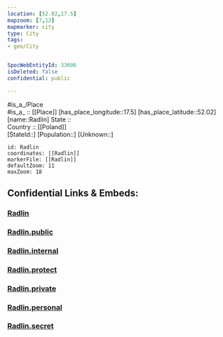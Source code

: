 ```yaml
---
location: [52.02,17.5] 
mapzoom: [7,12] 
mapmarker: city 
type: City
tags:
- geo/City


SpocWebEntityId: 33606
isDeleted: false
confidential: public

---
```

#is_a_/Place  
#is_a_ :: [[Place]] 
[has_place_longitude::17.5] 
[has_place_latitude::52.02] 
[name::Radlin] 
State ::  
Country :: [[Poland]]  
[StateId::] 
[Population::] 
[Unknown::] 


```leaflet
id: Radlin
coordinates: [[Radlin]] 
markerFile: [[Radlin]] 
defaultZoom: 11 
maxZoom: 18
```


## Confidential Links & Embeds: 

### [Radlin](/_Standards/Earth/Continent/Europe/Europe~East/Poland/Provinces~Poland/Greater_Poland/City/Radlin.md) 

### [Radlin.public](/_public/Earth/Continent/Europe/Europe~East/Poland/Provinces~Poland/Greater_Poland/City/Radlin.public.md) 

### [Radlin.internal](/_internal/Earth/Continent/Europe/Europe~East/Poland/Provinces~Poland/Greater_Poland/City/Radlin.internal.md) 

### [Radlin.protect](/_protect/Earth/Continent/Europe/Europe~East/Poland/Provinces~Poland/Greater_Poland/City/Radlin.protect.md) 

### [Radlin.private](/_private/Earth/Continent/Europe/Europe~East/Poland/Provinces~Poland/Greater_Poland/City/Radlin.private.md) 

### [Radlin.personal](/_personal/Earth/Continent/Europe/Europe~East/Poland/Provinces~Poland/Greater_Poland/City/Radlin.personal.md) 

### [Radlin.secret](/_secret/Earth/Continent/Europe/Europe~East/Poland/Provinces~Poland/Greater_Poland/City/Radlin.secret.md)

